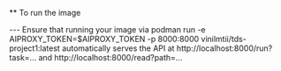 
** To run the image

--- Ensure that running your image via podman run -e AIPROXY_TOKEN=$AIPROXY_TOKEN -p 8000:8000 vinilmtii/tds-project1:latest
 automatically serves the API at http://localhost:8000/run?task=... and http://localhost:8000/read?path=...